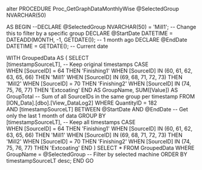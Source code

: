  
alter PROCEDURE Proc_GetGraphDataMonthlyWise
@SelectedGroup NVARCHAR(50)
 
AS
BEGIN
--DECLARE @SelectedGroup NVARCHAR(50) = 'Mill1'; -- Change this to filter by a specific group
DECLARE @StartDate DATETIME = DATEADD(MONTH, -1, GETDATE()); -- 1 month ago
DECLARE @EndDate DATETIME = GETDATE(); -- Current date

WITH GroupedData AS (
    SELECT  
        [timestampSourceLT], -- Keep original timestamps
        CASE  
            WHEN [SourceID] = 64 THEN 'Finishing1'
            WHEN [SourceID] IN (60, 61, 62, 63, 65, 66) THEN 'Mill1' 
            WHEN [SourceID] IN (69, 68, 71, 72, 73) THEN 'Mill2' 
            WHEN [SourceID] = 70 THEN 'Finishing2'
            WHEN [SourceID] IN (74, 75, 76, 77) THEN 'Extcoating' 
        END AS GroupName, 
        SUM([Value]) AS GroupTotal -- Sum of all SourceIDs in the same group per timestamp
    FROM [ION_Data].[dbo].[View_DataLog2] 
    WHERE QuantityID = 182  
        AND [timestampSourceLT] BETWEEN @StartDate AND @EndDate -- Get only the last 1 month of data
    GROUP BY  
        [timestampSourceLT], -- Keep all timestamps
        CASE  
            WHEN [SourceID] = 64 THEN 'Finishing1'
            WHEN [SourceID] IN (60, 61, 62, 63, 65, 66) THEN 'Mill1' 
            WHEN [SourceID] IN (69, 68, 71, 72, 73) THEN 'Mill2' 
            WHEN [SourceID] = 70 THEN 'Finishing2'
            WHEN [SourceID] IN (74, 75, 76, 77) THEN 'Extcoating' 
        END
)
SELECT * FROM GroupedData
WHERE GroupName = @SelectedGroup -- Filter by selected machine
ORDER BY timestampSourceLT desc;
END
GO
